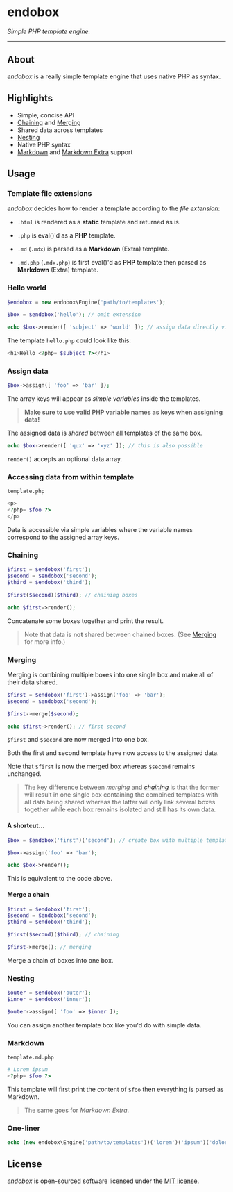 # endobox

_Simple PHP template engine._

---

## About

_endobox_ is a really simple template engine that uses native PHP as syntax.

## Highlights

- Simple, concise API
- [Chaining](#chaining) and [Merging](#merging)
- Shared data across templates
- [Nesting](#nesting)
- Native PHP syntax
- [Markdown](https://github.com/erusev/parsedown "using Parsedown") and
[Markdown Extra](https://github.com/erusev/parsedown-extra "using Parsedown Extra") support

## Usage

### Template file extensions

_endobox_ decides how to render a template according to the _file extension_:

- `.html` is rendered as a __static__ template and returned as is.

- `.php` is eval()'d as a __PHP__ template.

- `.md` (`.mdx`) is parsed as a __Markdown__ (Extra) template.

- `.md.php` (`.mdx.php`) is first eval()'d as __PHP__ template then parsed as __Markdown__ (Extra) template.

### Hello world

```php
$endobox = new endobox\Engine('path/to/templates');

$box = $endobox('hello'); // omit extension

echo $box->render([ 'subject' => 'world' ]); // assign data directly via render
```

The template `hello.php` could look like this:

```php
<h1>Hello <?php= $subject ?></h1>
```

### Assign data

```php
$box->assign([ 'foo' => 'bar' ]);
```

The array keys will appear as _simple variables_ inside the templates.

> __Make sure to use valid PHP variable names as keys when assigning data!__

The assigned data is _shared_ between all templates of the same box.

```php
echo $box->render([ 'qux' => 'xyz' ]); // this is also possible
```

`render()` accepts an optional data array.

### Accessing data from within template

`template.php`

```php
<p>
<?php= $foo ?>
</p>
```

Data is accessible via simple variables where the variable names correspond to the assigned array keys.

### Chaining

```php
$first = $endobox('first');
$second = $endobox('second');
$third = $endobox('third');

$first($second)($third); // chaining boxes

echo $first->render();
```

Concatenate some boxes together and print the result.

> Note that data is __not__ shared between chained boxes. (See [Merging](#merging) for more info.)

### Merging

Merging is combining multiple boxes into one single box and make all of their data shared.

```php
$first = $endobox('first')->assign('foo' => 'bar');
$second = $endobox('second');

$first->merge($second);

echo $first->render(); // first second
```

`$first` and `$second` are now merged into one box.

Both the first and second template have now access to the assigned data.

Note that `$first` is now the merged box whereas `$second` remains unchanged.

> The key difference between _merging_ and [_chaining_](#chaining) is that the former will result in one single box
containing the combined templates with all data being shared whereas the latter will only link several boxes together
while each box remains isolated and still has its own data.

#### A shortcut...

```php
$box = $endobox('first')('second'); // create box with multiple templates

$box->assign('foo' => 'bar');

echo $box->render();
```

This is equivalent to the code above.

#### Merge a chain

```php
$first = $endobox('first');
$second = $endobox('second');
$third = $endobox('third');

$first($second)($third); // chaining

$first->merge(); // merging
```

Merge a chain of boxes into one box.

### Nesting

```php
$outer = $endobox('outer');
$inner = $endobox('inner');

$outer->assign([ 'foo' => $inner ]);
```

You can assign another template box like you'd do with simple data.

### Markdown

`template.md.php`

```php
# Lorem ipsum
<?php= $foo ?>
```

This template will first print the content of `$foo` then everything is parsed as Markdown.

> The same goes for _Markdown Extra_.

### One-liner

```php
echo (new endobox\Engine('path/to/templates'))('lorem')('ipsum')('dolor')->render([ 'sit' => 'amet' ]);
```

## License

_endobox_ is open-sourced software licensed under the [MIT license](LICENSE).

